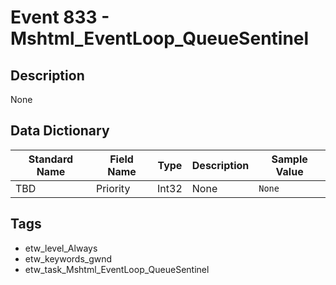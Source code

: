 # Event 833 - Mshtml_EventLoop_QueueSentinel

## Description
None

## Data Dictionary
|Standard Name|Field Name|Type|Description|Sample Value|
|---|---|---|---|---|
|TBD|Priority|Int32|None|`None`|

## Tags
* etw_level_Always
* etw_keywords_gwnd
* etw_task_Mshtml_EventLoop_QueueSentinel